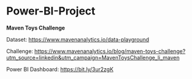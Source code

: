 # Power-BI-Project
**Maven Toys Challenge**
   
   Dataset: https://www.mavenanalytics.io/data-playground 

Challenge: https://www.mavenanalytics.io/blog/maven-toys-challenge?utm_source=linkedin&utm_campaign=MavenToysChallenge_li_maven

Power BI Dashboard: https://bit.ly/3ur2zgK
